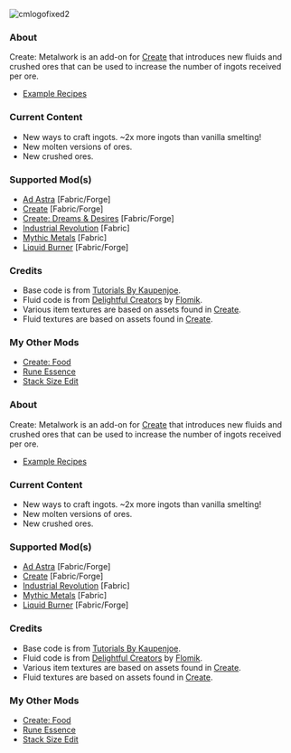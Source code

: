![cmlogofixed2](https://github.com/AverageAnime/create-metalwork/assets/150550990/9b5a9711-dc60-4ca4-9ff3-250773771547)

### **About**
Create: Metalwork is an add-on for [Create](https://www.curseforge.com/minecraft/mc-mods/create-fabric) that introduces new fluids and crushed ores that can be used to increase the number of ingots received per ore.

* [Example Recipes](https://github.com/AverageAnime/create-metalwork/wiki/Recipes)

### **Current Content**
* New ways to craft ingots. ~2x more ingots than vanilla smelting!
* New molten versions of ores.
* New crushed ores.

### **Supported Mod(s)**
* [Ad Astra](https://www.curseforge.com/minecraft/mc-mods/ad-astra) [Fabric/Forge]
* [Create](https://www.curseforge.com/minecraft/mc-mods/create-fabric) [Fabric/Forge]
* [Create: Dreams & Desires](https://www.curseforge.com/minecraft/mc-mods/create-dreams-desires) [Fabric/Forge]
* [Industrial Revolution](https://www.curseforge.com/minecraft/mc-mods/industrial-revolution) [Fabric]
* [Mythic Metals](https://www.curseforge.com/minecraft/mc-mods/mythicmetals) [Fabric]
* [Liquid Burner](https://www.curseforge.com/minecraft/mc-mods/liquid-burner) [Fabric/Forge]

### **Credits**
* Base code is from [Tutorials By Kaupenjoe](https://github.com/Tutorials-By-Kaupenjoe/Fabric-Tutorial-1.20.X).
* Fluid code is from [Delightful Creators](https://www.curseforge.com/minecraft/mc-mods/delightful-creators-fabric) by [Flomik](https://www.curseforge.com/members/flomik).
* Various item textures are based on assets found in [Create](https://www.curseforge.com/minecraft/mc-mods/create-fabric).
* Fluid textures are based on assets found in [Create](https://www.curseforge.com/minecraft/mc-mods/create-fabric).

### **My Other Mods**
* [Create: Food](https://www.curseforge.com/minecraft/mc-mods/create-food-fabric)
* [Rune Essence](https://www.curseforge.com/minecraft/mc-mods/rune-essence)
* [Stack Size Edit](https://www.curseforge.com/minecraft/mc-mods/stack-size-edit-fabric)

### **About**
Create: Metalwork is an add-on for [Create](https://www.curseforge.com/minecraft/mc-mods/create-fabric) that introduces new fluids and crushed ores that can be used to increase the number of ingots received per ore.

* [Example Recipes](https://github.com/AverageAnime/create-metalwork/wiki/Recipes)

### **Current Content**
* New ways to craft ingots. ~2x more ingots than vanilla smelting!
* New molten versions of ores.
* New crushed ores.

### **Supported Mod(s)**
* [Ad Astra](https://www.curseforge.com/minecraft/mc-mods/ad-astra) [Fabric/Forge]
* [Create](https://www.curseforge.com/minecraft/mc-mods/create-fabric) [Fabric/Forge]
* [Industrial Revolution](https://www.curseforge.com/minecraft/mc-mods/industrial-revolution) [Fabric]
* [Mythic Metals](https://www.curseforge.com/minecraft/mc-mods/mythicmetals) [Fabric]
* [Liquid Burner](https://www.curseforge.com/minecraft/mc-mods/liquid-burner) [Fabric/Forge]

### **Credits**
* Base code is from [Tutorials By Kaupenjoe](https://github.com/Tutorials-By-Kaupenjoe/Fabric-Tutorial-1.20.X).
* Fluid code is from [Delightful Creators](https://www.curseforge.com/minecraft/mc-mods/delightful-creators-fabric) by [Flomik](https://www.curseforge.com/members/flomik).
* Various item textures are based on assets found in [Create](https://www.curseforge.com/minecraft/mc-mods/create-fabric).
* Fluid textures are based on assets found in [Create](https://www.curseforge.com/minecraft/mc-mods/create-fabric).

### **My Other Mods**
* [Create: Food](https://www.curseforge.com/minecraft/mc-mods/create-food-fabric)
* [Rune Essence](https://www.curseforge.com/minecraft/mc-mods/rune-essence)
* [Stack Size Edit](https://www.curseforge.com/minecraft/mc-mods/stack-size-edit-fabric)